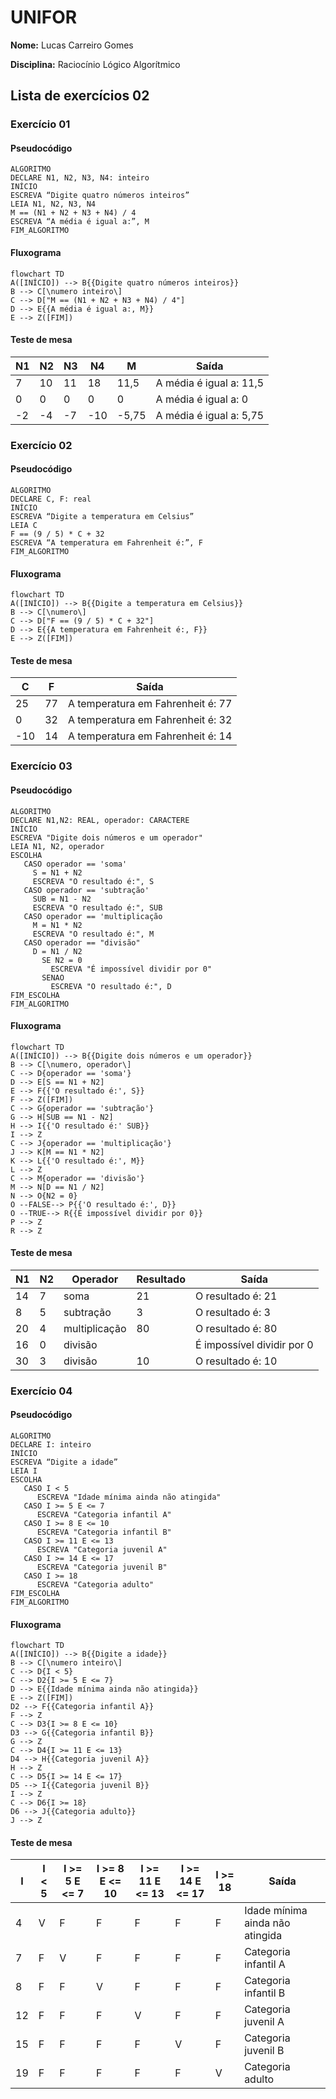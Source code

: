 # UNIFOR
**Nome:** Lucas Carreiro Gomes

**Disciplina:** Raciocínio Lógico Algorítmico

## Lista de exercícios 02

### Exercício 01

#### Pseudocódigo
```
ALGORITMO
DECLARE N1, N2, N3, N4: inteiro
INÍCIO
ESCREVA “Digite quatro números inteiros”
LEIA N1, N2, N3, N4
M == (N1 + N2 + N3 + N4) / 4
ESCREVA “A média é igual a:”, M
FIM_ALGORITMO
```
#### Fluxograma
```mermaid
flowchart TD
A([INÍCIO]) --> B{{Digite quatro números inteiros}}
B --> C[\numero inteiro\]
C --> D["M == (N1 + N2 + N3 + N4) / 4"]
D --> E{{A média é igual a:, M}}
E --> Z([FIM])
```
#### Teste de mesa
| N1 | N2 | N3 | N4 | M | Saída |
| -- | -- | -- | -- | -- | -- |
| 7 | 10 | 11 | 18 | 11,5 | A média é igual a: 11,5 |
| 0 | 0 | 0 | 0 | 0 | A média é igual a: 0 |
| -2 | -4 | -7 | -10 | -5,75 | A média é igual a: 5,75 |

### Exercício 02

#### Pseudocódigo
```
ALGORITMO
DECLARE C, F: real
INÍCIO
ESCREVA “Digite a temperatura em Celsius”
LEIA C
F == (9 / 5) * C + 32
ESCREVA “A temperatura em Fahrenheit é:”, F
FIM_ALGORITMO
```
#### Fluxograma
```mermaid
flowchart TD
A([INÍCIO]) --> B{{Digite a temperatura em Celsius}}
B --> C[\numero\]
C --> D["F == (9 / 5) * C + 32"]
D --> E{{A temperatura em Fahrenheit é:, F}}
E --> Z([FIM])
```
#### Teste de mesa
| C | F | Saída |
| -- | -- | -- |
| 25 | 77 | A temperatura em Fahrenheit é: 77 |
| 0 | 32 | A temperatura em Fahrenheit é: 32 |
| -10 | 14 | A temperatura em Fahrenheit é: 14 |

### Exercício 03

#### Pseudocódigo
```
ALGORITMO
DECLARE N1,N2: REAL, operador: CARACTERE
INÍCIO
ESCREVA "Digite dois números e um operador"
LEIA N1, N2, operador
ESCOLHA
   CASO operador == 'soma'
     S = N1 + N2
     ESCREVA "O resultado é:", S
   CASO operador == 'subtração'
     SUB = N1 - N2
     ESCREVA "O resultado é:", SUB
   CASO operador == 'multiplicação
     M = N1 * N2
     ESCREVA "O resultado é:", M
   CASO operador == "divisão"
     D = N1 / N2
       SE N2 = 0
         ESCREVA "É impossível dividir por 0"
       SENAO
         ESCREVA "O resultado é:", D
FIM_ESCOLHA
FIM_ALGORITMO
```
#### Fluxograma
```mermaid
flowchart TD
A([INÍCIO]) --> B{{Digite dois números e um operador}}
B --> C[\numero, operador\]
C --> D{operador == 'soma'}
D --> E[S == N1 + N2]
E --> F{{'O resultado é:', S}}
F --> Z([FIM])
C --> G{operador == 'subtração'}
G --> H[SUB == N1 - N2]
H --> I{{'O resultado é:' SUB}}
I --> Z
C --> J{operador == 'multiplicação'}
J --> K[M == N1 * N2]
K --> L{{'O resultado é:', M}}
L --> Z
C --> M{operador == 'divisão'}
M --> N[D == N1 / N2]
N --> O{N2 = 0}
O --FALSE--> P{{'O resultado é:', D}}
O --TRUE--> R{{É impossível dividir por 0}}
P --> Z
R --> Z
```
#### Teste de mesa
| N1 | N2 | Operador | Resultado | Saída |
| -- | -- | -- | -- | -- |
| 14 | 7 | soma | 21 | O resultado é: 21 |
| 8 | 5 | subtração | 3 | O resultado é: 3 |
| 20 | 4 | multiplicação | 80 | O resultado é: 80 |
| 16 | 0 | divisão |  | É impossível dividir por 0 |
| 30 | 3 | divisão | 10 | O resultado é: 10 |

### Exercício 04

#### Pseudocódigo
```
ALGORITMO
DECLARE I: inteiro
INÍCIO
ESCREVA “Digite a idade”
LEIA I
ESCOLHA
   CASO I < 5
      ESCREVA "Idade mínima ainda não atingida"
   CASO I >= 5 E <= 7
      ESCREVA "Categoria infantil A"
   CASO I >= 8 E <= 10
      ESCREVA "Categoria infantil B"
   CASO I >= 11 E <= 13
      ESCREVA "Categoria juvenil A"
   CASO I >= 14 E <= 17
      ESCREVA "Categoria juvenil B"
   CASO I >= 18
      ESCREVA "Categoria adulto"
FIM_ESCOLHA
FIM_ALGORITMO
```
#### Fluxograma
```mermaid
flowchart TD
A([INÍCIO]) --> B{{Digite a idade}}
B --> C[\numero inteiro\]
C --> D{I < 5}
C --> D2{I >= 5 E <= 7}
D --> E{{Idade mínima ainda não atingida}}
E --> Z([FIM])
D2 --> F{{Categoria infantil A}}
F --> Z
C --> D3{I >= 8 E <= 10}
D3 --> G{{Categoria infantil B}}
G --> Z
C --> D4{I >= 11 E <= 13}
D4 --> H{{Categoria juvenil A}}
H --> Z
C --> D5{I >= 14 E <= 17}
D5 --> I{{Categoria juvenil B}}
I --> Z
C --> D6{I >= 18}
D6 --> J{{Categoria adulto}}
J --> Z
```
#### Teste de mesa
| I | I < 5 | I >= 5 E <= 7 | I >= 8 E <= 10 | I >= 11 E <= 13 | I >= 14 E <= 17 | I >= 18 | Saída |
| -- | -- | -- | -- | -- | -- | -- | -- |
| 4 | V | F | F | F | F | F | Idade mínima ainda não atingida |
| 7 | F | V | F | F | F | F | Categoria infantil A |
| 8 | F | F | V | F | F | F | Categoria infantil B |
| 12 | F | F | F | V | F | F | Categoria juvenil A |
| 15 | F | F | F | F | V | F | Categoria juvenil B |
| 19 | F | F | F | F | F | V | Categoria adulto |
